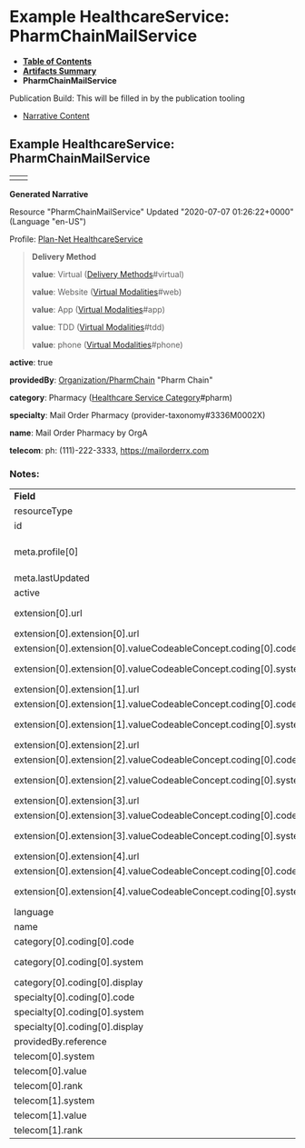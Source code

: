 # Example HealthcareService: PharmChainMailService

* [**Table of Contents**](toc.html)
* [**Artifacts Summary**](artifacts.html)
* **PharmChainMailService**

Publication Build: This will be filled in by the publication tooling

* [Narrative Content](#)

## Example HealthcareService: PharmChainMailService

|  |  |
| --- | --- |
|  | |

**Generated Narrative**

Resource "PharmChainMailService" Updated "2020-07-07 01:26:22+0000" (Language "en-US")

Profile: [Plan-Net HealthcareService](StructureDefinition-plannet-HealthcareService.html)

> **Delivery Method**
>
> **value**: Virtual  ([Delivery Methods](CodeSystem-DeliveryMethodCS.html)#virtual)
>
> **value**: Website  ([Virtual Modalities](CodeSystem-VirtualModalitiesCS.html)#web)
>
> **value**: App  ([Virtual Modalities](CodeSystem-VirtualModalitiesCS.html)#app)
>
> **value**: TDD  ([Virtual Modalities](CodeSystem-VirtualModalitiesCS.html)#tdd)
>
> **value**: phone  ([Virtual Modalities](CodeSystem-VirtualModalitiesCS.html)#phone)

**active**: true

**providedBy**: [Organization/PharmChain](Organization-PharmChain.html) "Pharm Chain"

**category**: Pharmacy  ([Healthcare Service Category](CodeSystem-HealthcareServiceCategoryCS.html)#pharm)

**specialty**: Mail Order Pharmacy  (provider-taxonomy#3336M0002X)

**name**: Mail Order Pharmacy by OrgA

**telecom**: ph: (111)-222-3333, <https://mailorderrx.com>

### Notes:

|  |  |
| --- | --- |
| **Field** | **Value** |
| resourceType | "HealthcareService" |
| id | "PharmChainMailService" |
| meta.profile[0] | "http://hl7.org/fhir/us/davinci-pdex-plan-net/StructureDefinition/plannet-HealthcareService" |
| meta.lastUpdated | "2020-07-07T13:26:22.0314215+00:00" |
| active | "true" |
| extension[0].url | "http://hl7.org/fhir/us/davinci-pdex-plan-net/StructureDefinition/delivery-method" |
| extension[0].extension[0].url | "type" |
| extension[0].extension[0].valueCodeableConcept.coding[0].code | #virtual |
| extension[0].extension[0].valueCodeableConcept.coding[0].system | "http://hl7.org/fhir/us/davinci-pdex-plan-net/CodeSystem/DeliveryMethodCS" |
| extension[0].extension[1].url | "virtualModalities" |
| extension[0].extension[1].valueCodeableConcept.coding[0].code | #web |
| extension[0].extension[1].valueCodeableConcept.coding[0].system | "http://hl7.org/fhir/us/davinci-pdex-plan-net/CodeSystem/VirtualModalitiesCS" |
| extension[0].extension[2].url | "virtualModalities" |
| extension[0].extension[2].valueCodeableConcept.coding[0].code | #app |
| extension[0].extension[2].valueCodeableConcept.coding[0].system | "http://hl7.org/fhir/us/davinci-pdex-plan-net/CodeSystem/VirtualModalitiesCS" |
| extension[0].extension[3].url | "virtualModalities" |
| extension[0].extension[3].valueCodeableConcept.coding[0].code | #tdd |
| extension[0].extension[3].valueCodeableConcept.coding[0].system | "http://hl7.org/fhir/us/davinci-pdex-plan-net/CodeSystem/VirtualModalitiesCS" |
| extension[0].extension[4].url | "virtualModalities" |
| extension[0].extension[4].valueCodeableConcept.coding[0].code | #phone |
| extension[0].extension[4].valueCodeableConcept.coding[0].system | "http://hl7.org/fhir/us/davinci-pdex-plan-net/CodeSystem/VirtualModalitiesCS" |
| language | "en-US" |
| name | "Mail Order Pharmacy by OrgA" |
| category[0].coding[0].code | #pharm |
| category[0].coding[0].system | "http://hl7.org/fhir/us/davinci-pdex-plan-net/CodeSystem/HealthcareServiceCategoryCS" |
| category[0].coding[0].display | "Pharmacy" |
| specialty[0].coding[0].code | #3336M0002X |
| specialty[0].coding[0].system | "http://nucc.org/provider-taxonomy" |
| specialty[0].coding[0].display | "Mail Order Pharmacy" |
| providedBy.reference | "Organization/PharmChain" |
| telecom[0].system | "phone" |
| telecom[0].value | (111)-222-3333 |
| telecom[0].rank | "2" |
| telecom[1].system | "url" |
| telecom[1].value | https://mailorderrx.com |
| telecom[1].rank | "1" |